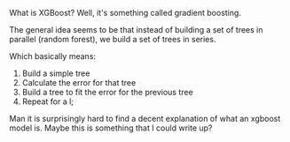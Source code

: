 What is XGBoost? Well, it's something called gradient boosting. 

The general idea seems to be that instead of building a set of trees in parallel (random forest), we build a set of trees in series. 

Which basically means: 

1. Build a simple tree
1. Calculate the error for that tree
1. Build a tree to fit the error for the previous tree
1. Repeat for a l;

Man it is surprisingly hard to find a decent explanation of what an xgboost model is. Maybe this is something that I could write up? 

